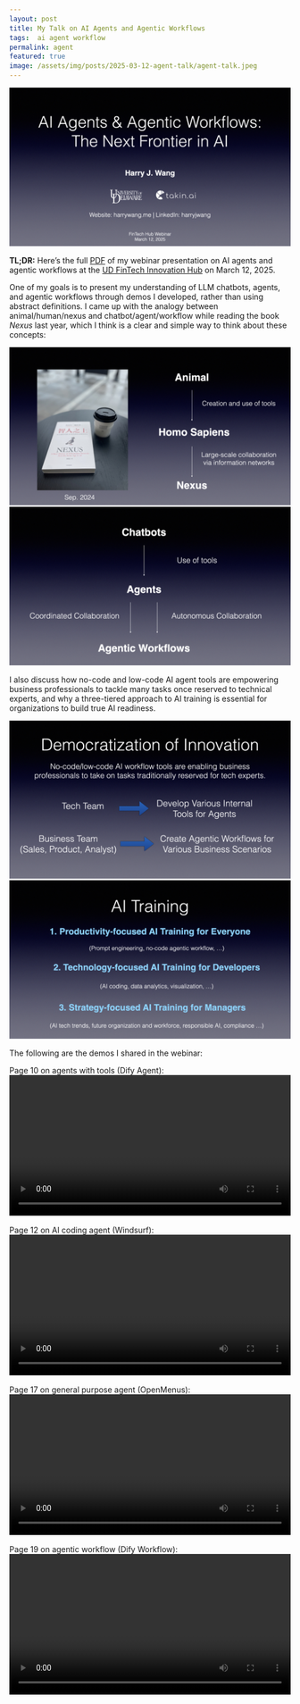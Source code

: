 ```yaml
---
layout: post
title: My Talk on AI Agents and Agentic Workflows
tags:  ai agent workflow
permalink: agent
featured: true
image: /assets/img/posts/2025-03-12-agent-talk/agent-talk.jpeg
---
```


<img class="mx-auto" src="/assets/img/posts/2025-03-12-agent-talk/agent-talk.jpeg">

**TL;DR:** Here’s the full [PDF](/assets/files/ai-agent-harrywang.pdf) of my webinar presentation on AI agents and agentic workflows at the [UD FinTech Innovation Hub](https://www.udel.edu/research-innovation/star/fintech/) on March 12, 2025.

One of my goals is to present my understanding of LLM chatbots, agents, and agentic workflows through demos I developed, rather than using abstract definitions. I came up with the analogy between animal/human/nexus and chatbot/agent/workflow while reading the book *Nexus* last year, which I think is a clear and simple way to think about these concepts:

<img class="mx-auto" src="/assets/img/posts/2025-03-12-agent-talk/animal-human-nexus.jpeg">

<img class="mx-auto" src="/assets/img/posts/2025-03-12-agent-talk/chatbot-agent-workflow.jpeg">

I also discuss how no-code and low-code AI agent tools are empowering business professionals to tackle many tasks once reserved to technical experts, and why a three-tiered approach to AI training is essential for organizations to build true AI readiness.

<img class="mx-auto" src="/assets/img/posts/2025-03-12-agent-talk/innovation-shift.jpeg">

<img class="mx-auto" src="/assets/img/posts/2025-03-12-agent-talk/ai-training.jpeg">

The following are the demos I shared in the webinar:

Page 10 on agents with tools (Dify Agent):
<video class="mx-auto" controls width="100%">
  <source src="/assets/img/posts/2025-03-12-agent-talk/agent.mov" type="video/mp4">
  Your browser does not support the video tag.
</video>

Page 12 on AI coding agent (Windsurf):
<video class="mx-auto" controls width="100%">
  <source src="/assets/img/posts/2025-03-12-agent-talk/windsurf.mov" type="video/mp4">
  Your browser does not support the video tag.
</video>

Page 17 on general purpose agent (OpenMenus):
<video class="mx-auto" controls width="100%">
  <source src="/assets/img/posts/2025-03-12-agent-talk/open-manus.mov" type="video/mp4">
  Your browser does not support the video tag.
</video>

Page 19 on agentic workflow (Dify Workflow):
<video class="mx-auto" controls width="100%">
  <source src="/assets/img/posts/2025-03-12-agent-talk/dify.mov" type="video/mp4">
  Your browser does not support the video tag.
</video>